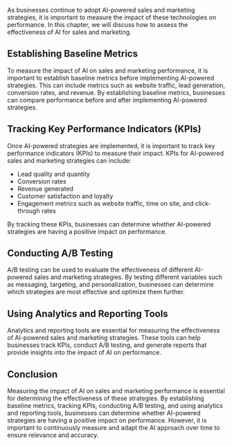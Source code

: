 

As businesses continue to adopt AI-powered sales and marketing strategies, it is important to measure the impact of these technologies on performance. In this chapter, we will discuss how to assess the effectiveness of AI for sales and marketing.

Establishing Baseline Metrics
-----------------------------

To measure the impact of AI on sales and marketing performance, it is important to establish baseline metrics before implementing AI-powered strategies. This can include metrics such as website traffic, lead generation, conversion rates, and revenue. By establishing baseline metrics, businesses can compare performance before and after implementing AI-powered strategies.

Tracking Key Performance Indicators (KPIs)
------------------------------------------

Once AI-powered strategies are implemented, it is important to track key performance indicators (KPIs) to measure their impact. KPIs for AI-powered sales and marketing strategies can include:

* Lead quality and quantity
* Conversion rates
* Revenue generated
* Customer satisfaction and loyalty
* Engagement metrics such as website traffic, time on site, and click-through rates

By tracking these KPIs, businesses can determine whether AI-powered strategies are having a positive impact on performance.

Conducting A/B Testing
----------------------

A/B testing can be used to evaluate the effectiveness of different AI-powered sales and marketing strategies. By testing different variables such as messaging, targeting, and personalization, businesses can determine which strategies are most effective and optimize them further.

Using Analytics and Reporting Tools
-----------------------------------

Analytics and reporting tools are essential for measuring the effectiveness of AI-powered sales and marketing strategies. These tools can help businesses track KPIs, conduct A/B testing, and generate reports that provide insights into the impact of AI on performance.

Conclusion
----------

Measuring the impact of AI on sales and marketing performance is essential for determining the effectiveness of these strategies. By establishing baseline metrics, tracking KPIs, conducting A/B testing, and using analytics and reporting tools, businesses can determine whether AI-powered strategies are having a positive impact on performance. However, it is important to continuously measure and adapt the AI approach over time to ensure relevance and accuracy.
